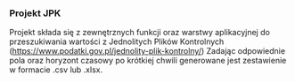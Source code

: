 ### Projekt JPK

Projekt składa się z zewnętrznych funkcji oraz warstwy aplikacyjnej do przeszukiwania wartości z Jednolitych Plików Kontrolnych (https://www.podatki.gov.pl/jednolity-plik-kontrolny/)
Zadając odpowiednie pola oraz horyzont czasowy po krótkiej chwili generowane jest zestawienie w formacie .csv lub .xlsx.

